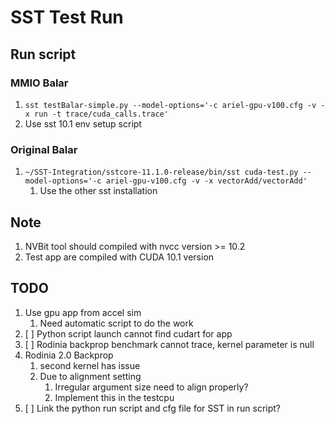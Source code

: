 # SST Test Run

## Run script

### MMIO Balar

1. `sst testBalar-simple.py --model-options='-c ariel-gpu-v100.cfg -v -x run -t trace/cuda_calls.trace'`
1. Use sst 10.1 env setup script

### Original Balar

1. `~/SST-Integration/sstcore-11.1.0-release/bin/sst cuda-test.py --model-options='-c ariel-gpu-v100.cfg -v -x vectorAdd/vectorAdd'`
    1. Use the other sst installation

## Note

1. NVBit tool should compiled with nvcc version >= 10.2
1. Test app are compiled with CUDA 10.1 version

## TODO

1. Use gpu app from accel sim
    1. Need automatic script to do the work
1. [ ] Python script launch cannot find cudart for app
1. [ ] Rodinia backprop benchmark cannot trace, kernel parameter is null
1. Rodinia 2.0 Backprop
    1. second kernel has issue
    1. Due to alignment setting
        1. Irregular argument size need to align properly?
        2. Implement this in the testcpu
1. [ ] Link the python run script and cfg file for SST in run script?
